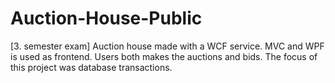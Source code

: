 # Auction-House-Public
[3. semester exam] Auction house made with a WCF service. MVC and WPF is used as frontend. Users both makes the auctions and bids. The focus of this project was database transactions.
